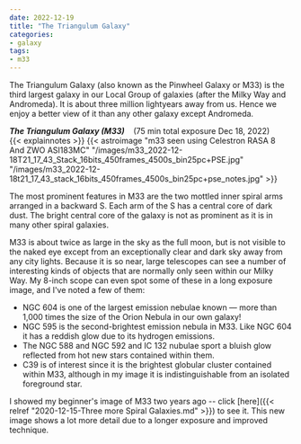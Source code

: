 ```yaml
---
date: 2022-12-19
title: "The Triangulum Galaxy"
categories:
- galaxy
tags:
- m33
---
```

The Triangulum Galaxy (also known as the Pinwheel Galaxy or M33) is the third largest galaxy in our Local Group of galaxies (after the Milky Way and Andromeda). It is about three million lightyears away from us.  Hence we enjoy a better view of it than any other galaxy except Andromeda.



<!--more-->
_**The Triangulum Galaxy (M33)**_  &nbsp;&nbsp; (75 min total exposure Dec 18, 2022)<br>
{{< explainnotes >}}
{{< astroimage "m33 seen using Celestron RASA 8 And ZWO ASI183MC" "/images/m33_2022-12-18T21_17_43_Stack_16bits_450frames_4500s_bin25pc+PSE.jpg" "/images/m33_2022-12-18t21_17_43_stack_16bits_450frames_4500s_bin25pc+pse_notes.jpg" >}}<br>

The most prominent features in M33 are the two mottled inner spiral arms arranged in a backward S. Each arm of the S has a central core of dark dust.  The bright central core of the galaxy is not as prominent as it is in many other spiral galaxies.

M33 is about twice as large in the sky as the full moon, but is not visible to the naked eye except from an exceptionally clear and dark sky away from any city lights.  Because it is so near, large telescopes can see a number of interesting kinds of objects that are normally only seen within our Milky Way. My 8-inch scope can even spot some of these in a long exposure image, and I've noted a few of them:
* NGC 604 is one of the largest emission nebulae known —
more than 1,000 times the size of the Orion Nebula in our own galaxy!
* NGC 595 is the second-brightest emission nebula in M33. Like NGC 604 it has a reddish glow due to its hydrogen emissions.
* The NGC 588 and NGC 592 and IC 132 nubulae sport a bluish glow reflected from hot new stars contained within them.
* C39 is of interest since it is the brightest globular cluster contained within M33, although in my image it is indistinguishable from an isolated foreground star.

I showed my beginner's image of M33 two years ago -- click [here]({{< relref "2020-12-15-Three more Spiral Galaxies.md" >}}) to see it.  This new image shows a lot more detail due to a longer exposure and improved technique.